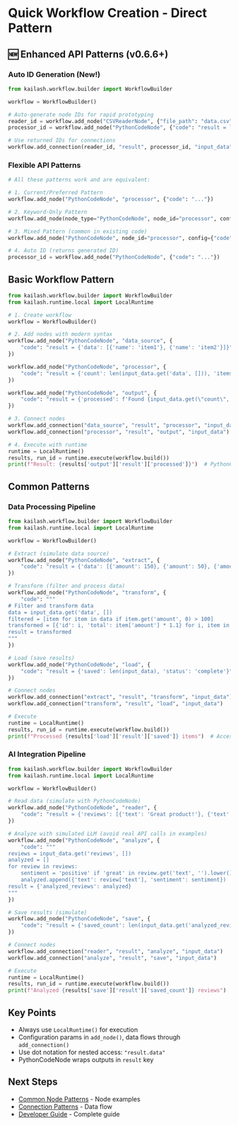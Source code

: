 # Quick Workflow Creation - Direct Pattern

## 🆕 Enhanced API Patterns (v0.6.6+)

### Auto ID Generation (New!)
```python
from kailash.workflow.builder import WorkflowBuilder

workflow = WorkflowBuilder()

# Auto-generate node IDs for rapid prototyping
reader_id = workflow.add_node("CSVReaderNode", {"file_path": "data.csv"})
processor_id = workflow.add_node("PythonCodeNode", {"code": "result = len(input_data)"})

# Use returned IDs for connections
workflow.add_connection(reader_id, "result", processor_id, "input_data")
```

### Flexible API Patterns
```python
# All these patterns work and are equivalent:

# 1. Current/Preferred Pattern
workflow.add_node("PythonCodeNode", "processor", {"code": "..."})

# 2. Keyword-Only Pattern
workflow.add_node(node_type="PythonCodeNode", node_id="processor", config={"code": "..."})

# 3. Mixed Pattern (common in existing code)
workflow.add_node("PythonCodeNode", node_id="processor", config={"code": "..."})

# 4. Auto ID (returns generated ID)
processor_id = workflow.add_node("PythonCodeNode", {"code": "..."})
```

## Basic Workflow Pattern
```python
from kailash.workflow.builder import WorkflowBuilder
from kailash.runtime.local import LocalRuntime

# 1. Create workflow
workflow = WorkflowBuilder()

# 2. Add nodes with modern syntax
workflow.add_node("PythonCodeNode", "data_source", {
    "code": "result = {'data': [{'name': 'item1'}, {'name': 'item2'}]}"
})

workflow.add_node("PythonCodeNode", "processor", {
    "code": "result = {'count': len(input_data.get('data', [])), 'items': input_data.get('data', [])}"
})

workflow.add_node("PythonCodeNode", "output", {
    "code": "result = {'processed': f'Found {input_data.get(\"count\", 0)} items'}"
})

# 3. Connect nodes
workflow.add_connection("data_source", "result", "processor", "input_data")
workflow.add_connection("processor", "result", "output", "input_data")

# 4. Execute with runtime
runtime = LocalRuntime()
results, run_id = runtime.execute(workflow.build())
print(f"Result: {results['output']['result']['processed']}")  # PythonCodeNode wraps outputs in 'result' key
```

## Common Patterns

### Data Processing Pipeline
```python
from kailash.workflow.builder import WorkflowBuilder
from kailash.runtime.local import LocalRuntime

workflow = WorkflowBuilder()

# Extract (simulate data source)
workflow.add_node("PythonCodeNode", "extract", {
    "code": "result = {'data': [{'amount': 150}, {'amount': 50}, {'amount': 200}]}"
})

# Transform (filter and process data)
workflow.add_node("PythonCodeNode", "transform", {
    "code": """
# Filter and transform data
data = input_data.get('data', [])
filtered = [item for item in data if item.get('amount', 0) > 100]
transformed = [{'id': i, 'total': item['amount'] * 1.1} for i, item in enumerate(filtered)]
result = transformed
"""
})

# Load (save results)
workflow.add_node("PythonCodeNode", "load", {
    "code": "result = {'saved': len(input_data), 'status': 'complete'}"
})

# Connect nodes
workflow.add_connection("extract", "result", "transform", "input_data")
workflow.add_connection("transform", "result", "load", "input_data")

# Execute
runtime = LocalRuntime()
results, run_id = runtime.execute(workflow.build())
print(f"Processed {results['load']['result']['saved']} items")  # Access via nested 'result' key
```

### AI Integration Pipeline
```python
from kailash.workflow.builder import WorkflowBuilder
from kailash.runtime.local import LocalRuntime

workflow = WorkflowBuilder()

# Read data (simulate with PythonCodeNode)
workflow.add_node("PythonCodeNode", "reader", {
    "code": "result = {'reviews': [{'text': 'Great product!'}, {'text': 'Poor quality'}]}"
})

# Analyze with simulated LLM (avoid real API calls in examples)
workflow.add_node("PythonCodeNode", "analyze", {
    "code": """
reviews = input_data.get('reviews', [])
analyzed = []
for review in reviews:
    sentiment = 'positive' if 'great' in review.get('text', '').lower() else 'negative'
    analyzed.append({'text': review['text'], 'sentiment': sentiment})
result = {'analyzed_reviews': analyzed}
"""
})

# Save results (simulate)
workflow.add_node("PythonCodeNode", "save", {
    "code": "result = {'saved_count': len(input_data.get('analyzed_reviews', [])), 'status': 'saved'}"
})

# Connect nodes
workflow.add_connection("reader", "result", "analyze", "input_data")
workflow.add_connection("analyze", "result", "save", "input_data")

# Execute
runtime = LocalRuntime()
results, run_id = runtime.execute(workflow.build())
print(f"Analyzed {results['save']['result']['saved_count']} reviews")  # PythonCodeNode outputs wrapped in 'result'
```

## Key Points
- Always use `LocalRuntime()` for execution
- Configuration params in `add_node()`, data flows through `add_connection()`
- Use dot notation for nested access: `"result.data"`
- PythonCodeNode wraps outputs in `result` key

## Next Steps
- [Common Node Patterns](004-common-node-patterns.md) - Node examples
- [Connection Patterns](005-connection-patterns.md) - Data flow
- [Developer Guide](../../developer/02-workflows.md) - Complete guide
